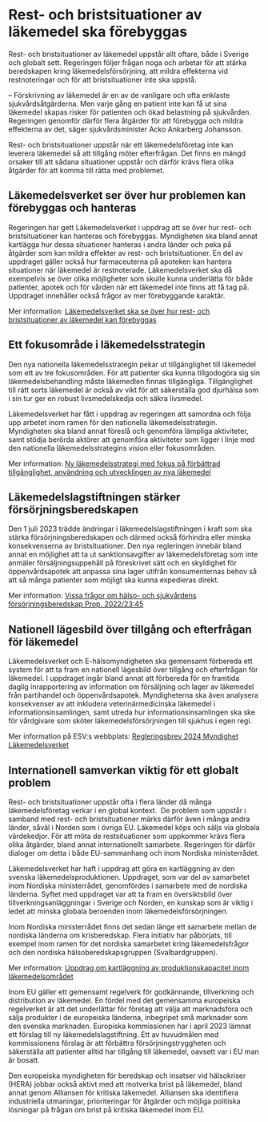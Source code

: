 # Rest- och bristsituationer av läkemedel ska förebyggas

Rest\- och bristsituationer av läkemedel uppstår allt oftare, både i Sverige och globalt sett. Regeringen följer frågan noga och arbetar för att stärka beredskapen kring läkemedelsförsörjning, att mildra effekterna vid restnoteringar och för att bristsituationer inte ska uppstå.


– Förskrivning av läkemedel är en av de vanligare och ofta enklaste sjukvårdsåtgärderna. Men varje gång en patient inte kan få ut sina läkemedel skapas risker för patienten och ökad belastning på sjukvården. Regeringen genomför därför flera åtgärder för att förebygga och mildra effekterna av det, säger sjukvårdsminister Acko Ankarberg Johansson.

Rest\- och bristsituationer uppstår när ett läkemedelsföretag inte kan leverera läkemedel så att tillgång möter efterfrågan. Det finns en mängd orsaker till att sådana situationer uppstår och därför krävs flera olika åtgärder för att komma till rätta med problemet.

## Läkemedelsverket ser över hur problemen kan förebyggas och hanteras

Regeringen har gett Läkemedelsverket i uppdrag att se över hur rest\- och bristsituationer kan hanteras och förebyggas. Myndigheten ska bland annat kartlägga hur dessa situationer hanteras i andra länder och peka på åtgärder som kan mildra effekter av rest\- och bristsituationer. En del av uppdraget gäller också hur farmaceuterna på apoteken kan hantera situationer när läkemedel är restnoterade. Läkemedelsverket ska då exempelvis se över olika möjligheter som skulle kunna underlätta för både patienter, apotek och för vården när ett läkemedel inte finns att få tag på. Uppdraget innehåller också frågor av mer förebyggande karaktär.

Mer information: [Läkemedelsverket ska se över hur rest\- och bristsituationer av läkemedel kan förebyggas](/pressmeddelanden/2023/05/lakemedelsverket-ska-se-over-hur-rest--och-bristsituationer-av-lakemedel-kan-forebyggas/ "Läkemedelsverket ska se över hur rest- och bristsituationer av läkemedel kan förebyggas")

## Ett fokusområde i läkemedelsstrategin

Den nya nationella läkemedelsstrategin pekar ut tillgänglighet till läkemedel som ett av tre fokusområden. För att patienter ska kunna tillgodogöra sig sin läkemedelsbehandling måste läkemedlen finnas tillgängliga. Tillgänglighet till rätt sorts läkemedel är också av vikt för att säkerställa god djurhälsa som i sin tur ger en robust livsmedelskedja och säkra livsmedel.

Läkemedelsverket har fått i uppdrag av regeringen att samordna och följa upp arbetet inom ramen för den nationella läkemedelsstrategin. Myndigheten ska bland annat föreslå och genomföra lämpliga aktiviteter, samt stödja berörda aktörer att genomföra aktiviteter som ligger i linje med den nationella läkemedelsstrategins vision eller fokusområden.

Mer information: [Ny läkemedelsstrategi med fokus på förbättrad tillgänglighet, användning och utvecklingen av nya läkemedel](/pressmeddelanden/2024/02/ny-lakemedelsstrategi-med-fokus-pa-forbattrad-tillganglighet-anvandning-och-utvecklingen-av-nya-lakemedel/ "Ny läkemedelsstrategi med fokus på förbättrad tillgänglighet, användning och utvecklingen av nya läkemedel")

## Läkemedelslagstiftningen stärker försörjningsberedskapen

Den 1 juli 2023 trädde ändringar i läkemedelslagstiftningen i kraft som ska stärka försörjningsberedskapen och därmed också förhindra eller minska konsekvenserna av bristsituationer. Den nya regleringen innebär bland annat en möjlighet att ta ut sanktionsavgifter av läkemedelsföretag som inte anmäler försäljningsuppehåll på föreskrivet sätt och en skyldighet för öppenvårdsapotek att anpassa sina lager utifrån konsumenternas behov så att så många patienter som möjligt ska kunna expedieras direkt.

Mer information: [Vissa frågor om hälso\- och sjukvårdens försörjningsberedskap Prop. 2022/23:45](/rattsliga-dokument/proposition/2023/01/prop.-20222345)

## Nationell lägesbild över tillgång och efterfrågan för läkemedel

Läkemedelsverket och E\-hälsomyndigheten ska gemensamt förbereda ett system för att ta fram en nationell lägesbild över tillgång och efterfrågan för läkemedel. I uppdraget ingår bland annat att förbereda för en framtida daglig inrapportering av information om försäljning och lager av läkemedel från partihandel och öppenvårdsapotek. Myndigheterna ska även analysera konsekvenser av att inkludera veterinärmedicinska läkemedel i informationsinsamlingen, samt utreda hur informationsinsamlingen ska ske för vårdgivare som sköter läkemedelsförsörjningen till sjukhus i egen regi.

Mer information på ESV:s webbplats: [Regleringsbrev 2024 Myndighet Läkemedelsverket](https://www.esv.se/statsliggaren/regleringsbrev/?RBID=24075)

## Internationell samverkan viktig för ett globalt problem

Rest\- och bristsituationer uppstår ofta i flera länder då många läkemedelsföretag verkar i en global kontext.  De problem som uppstår i samband med rest\- och bristsituationer märks därför även i många andra länder, såväl i Norden som i övriga EU. Läkemedel köps och säljs via globala värdekedjor. För att möta de restsituationer som uppkommer krävs flera olika åtgärder, bland annat internationellt samarbete. Regeringen för därför dialoger om detta i både EU\-sammanhang och inom Nordiska ministerrådet.

Läkemedelsverket har haft i uppdrag att göra en kartläggning av den svenska läkemedelsproduktionen. Uppdraget, som var del av samarbetet inom Nordiska ministerrådet, genomfördes i samarbete med de nordiska länderna. Syftet med uppdraget var att ta fram en översiktsbild över tillverkningsanläggningar i Sverige och Norden, en kunskap som är viktig i ledet att minska globala beroenden inom läkemedelsförsörjningen.

Inom Nordiska ministerrådet finns det sedan länge ett samarbete mellan de nordiska länderna om krisberedskap. Flera initiativ har påbörjats, till exempel inom ramen för det nordiska samarbetet kring läkemedelsfrågor och den nordiska hälsoberedskapsgruppen (Svalbardgruppen).

Mer information: [Uppdrag om kartläggning av produktionskapacitet inom läkemedelsområdet](/regeringsuppdrag/2022/01/uppdrag-om-kartlaggning-av-produktionskapacitet-inom-lakemedelsomradet/)

Inom EU gäller ett gemensamt regelverk för godkännande, tillverkning och distribution av läkemedel. En fördel med det gemensamma europeiska regelverket är att det underlättar för företag att välja att marknadsföra och sälja produkter i de europeiska länderna, inbegripet små marknader som den svenska marknaden. Europiska kommissionen har i april 2023 lämnat ett förslag till ny läkemedelslagstiftning. Ett av huvudmålen med kommissionens förslag är att förbättra försörjningstryggheten och säkerställa att patienter alltid har tillgång till läkemedel, oavsett var i EU man är bosatt.

Den europeiska myndigheten för beredskap och insatser vid hälsokriser (HERA) jobbar också aktivt med att motverka brist på läkemedel, bland annat genom Alliansen för kritiska läkemedel. Alliansen ska identifiera industriella utmaningar, prioriteringar för åtgärder och möjliga politiska lösningar på frågan om brist på kritiska läkemedel inom EU.
